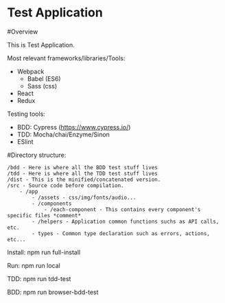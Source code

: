# Test Application

#Overview

This is Test Application.

Most relevant frameworks/libraries/Tools:

- Webpack
    - Babel (ES6)
    - Sass (css)
- React
- Redux

Testing tools:

- BDD: Cypress (https://www.cypress.io/)
- TDD: Mocha/chai/Enzyme/Sinon
- ESlint

#Directory structure:

```
/bdd - Here is where all the BDD test stuff lives
/tdd - Here is where all the TDD test stuff lives
/dist - This is the minified/concatenated version.
/src - Source code before compilation.
    - /app
        - /assets - css/img/fonts/audio...
        - /components
            - /each-component - This contains every component's specific files *comment*
        - /helpers - Application common functions suchs as API calls, etc.
        - types - Common type declaration such as errors, actions, etc...
```


Install:
npm run full-install

Run:
npm run local

TDD:
npm run tdd-test

BDD:
npm run browser-bdd-test
